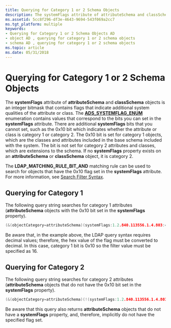 ```yaml
---
title: Querying for Category 1 or 2 Schema Objects
description: The systemFlags attribute of attributeSchema and classSchema objects is an integer bitmask that contains flags that indicate additional system qualities of the attribute or class.
ms.assetid: 5cc8f296-df3e-4643-9694-543f069a2cc7
ms.tgt_platform: multiple
keywords:
- Querying for Category 1 or 2 Schema Objects AD
- object AD , querying for category 1 or 2 schema objects
- schema AD , querying for category 1 or 2 schema objects
ms.topic: article
ms.date: 05/31/2018
---
```


# Querying for Category 1 or 2 Schema Objects

The **systemFlags** attribute of **attributeSchema** and **classSchema** objects is an integer bitmask that contains flags that indicate additional system qualities of the attribute or class. The [**ADS\_SYSTEMFLAG\_ENUM**](https://docs.microsoft.com/windows/desktop/api/iads/ne-iads-__midl___midl_itf_ads_0001_0017_0001) enumeration contains values that correspond to the bits you can set in the **systemFlags** attribute. There are additional **systemFlags** bits that you cannot set, such as the 0x10 bit which indicates whether the attribute or class is category 1 or category 2. The 0x10 bit is set for category 1 objects, which are the classes and attributes included in the base schema included with the system. The bit is not set for category 2 attributes and classes, which are extensions to the schema. If no **systemFlags** property exists on an **attributeSchema** or **classSchema** object, it is category 2.

The **LDAP\_MATCHING\_RULE\_BIT\_AND** matching rule can be used to search for objects that have the 0x10 flag set in the **systemFlags** attribute. For more information, see [Search Filter Syntax](https://docs.microsoft.com/windows/desktop/ADSI/search-filter-syntax).

## Querying for Category 1

The following query string searches for category 1 attributes (**attributeSchema** objects with the 0x10 bit set in the **systemFlags** property).


```C++
(&(objectCategory=attributeSchema)(systemFlags:1.2.840.113556.1.4.803:=16) )
```



Be aware that, in the example above, the LDAP query syntax requires decimal values; therefore, the hex value of the flag must be converted to decimal. In this case, category 1 bit is 0x10 so the filter value must be specified as 16.

## Querying for Category 2

The following query string searches for category 2 attributes (**attributeSchema** objects that do not have the 0x10 bit set in the **systemFlags** property).


```C++
(&(objectCategory=attributeSchema)(!(systemFlags:1.2.840.113556.1.4.803:=16)))
```



Be aware that this query also returns **attributeSchema** objects that do not have a **systemFlags** property, and, therefore, implicitly do not have the specified flag set.

 

 




